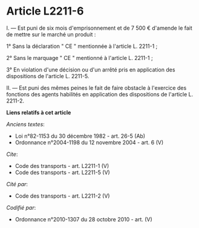 # Article L2211-6

I. ― Est puni de six mois d'emprisonnement et de 7 500 € d'amende le fait de mettre sur le marché un produit : 

1° Sans la déclaration " CE " mentionnée à l'article L. 2211-1 ; 

2° Sans le marquage " CE " mentionné à l'article L. 2211-1 ; 

3° En violation d'une décision ou d'un arrêté pris en application des dispositions de l'article L. 2211-5. 

II. ― Est puni des mêmes peines le fait de faire obstacle à l'exercice des fonctions des agents habilités en application des
dispositions de l'article L. 2211-2.

**Liens relatifs à cet article**

_Anciens textes_:

  - Loi n°82-1153 du 30 décembre 1982 - art. 26-5 (Ab)
  - Ordonnance n°2004-1198 du 12 novembre 2004 - art. 6 (V)

_Cite_:

  - Code des transports - art. L2211-1 (V)
  - Code des transports - art. L2211-5 (V)

_Cité par_:

  - Code des transports - art. L2211-2 (V)

_Codifié par_:

  - Ordonnance n°2010-1307 du 28 octobre 2010 - art. (V)
